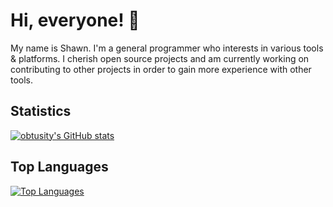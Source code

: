 # Hi, everyone! 👋

My name is Shawn. I'm a general programmer who interests in various tools & platforms. I cherish open source projects and am currently working on contributing to other projects in order to gain more experience with other tools.

## Statistics

[![obtusity's GitHub stats](https://github-readme-stats.vercel.app/api?username=shawnjb)](https://github.com/anuraghazra/github-readme-stats)

## Top Languages

[![Top Languages](https://github-readme-stats.vercel.app/api/top-langs/?username=shawnjb)](https://github.com/anuraghazra/github-readme-stats)
